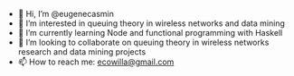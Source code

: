 - 👋 Hi, I’m @eugenecasmin
- 👀 I’m interested in queuing theory in wireless networks and data mining
- 🌱 I’m currently learning Node and functional programming with Haskell
- 💞️ I’m looking to collaborate on queuing theory in wireless networks research and data mining projects
- 📫 How to reach me: ecowilla@gmail.com

<!---
eugenecasmin/eugenecasmin is a ✨ special ✨ repository because its `README.md` (this file) appears on your GitHub profile.
You can click the Preview link to take a look at your changes.
--->
